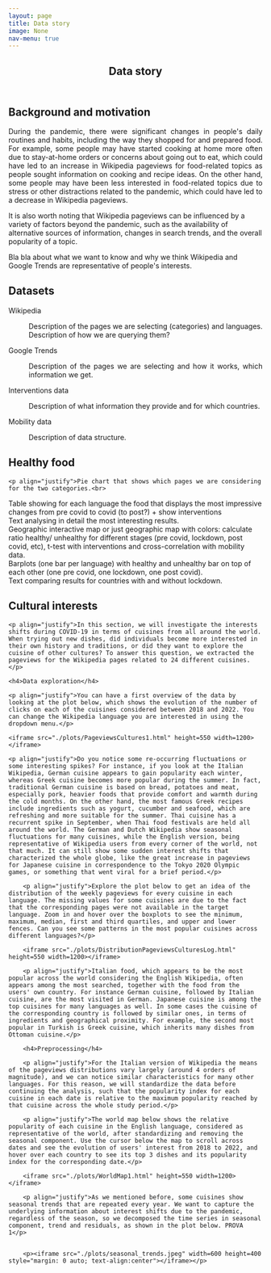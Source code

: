 ```yaml
---
layout: page
title: Data story
image: None
nav-menu: true
---
```


<div id="main" class="alt">
	
<section id="one">
	<div class="inner">
		<header class="major">
			<h1>Data story</h1>
		</header>

<script src="https://apps.elfsight.com/p/platform.js" defer></script>
<div class="elfsight-app-6b75f858-bddf-4337-ac71-6f451970c67c"></div>

<h2 id="intro">Background and motivation</h2>

<p align="justify">During the pandemic, there were significant changes in people's daily routines and habits, including the way they shopped for and prepared food. For example, some people may have started cooking at home more often due to stay-at-home orders or concerns about going out to eat, which could have led to an increase in Wikipedia pageviews for food-related topics as people sought information on cooking and recipe ideas. On the other hand, some people may have been less interested in food-related topics due to stress or other distractions related to the pandemic, which could have led to a decrease in Wikipedia pageviews.

It is also worth noting that Wikipedia pageviews can be influenced by a variety of factors beyond the pandemic, such as the availability of alternative sources of information, changes in search trends, and the overall popularity of a topic.

Bla bla about what we want to know and why we think Wikipedia and Google Trends are representative of people's interests.</p>


<h2>Datasets</h2>
<dl>
	<dt>Wikipedia</dt>
	<dd>
		<p align="justify">Description of the pages we are selecting (categories) and languages. Description of how we are querying them?</p>
	</dd>
	<dt>Google Trends</dt>
	<dd>
		<p align="justify">Description of the pages we are selecting and how it works, which information we get.</p>
	</dd>
	<dt>Interventions data</dt>
	<dd>
		<p align="justify">Description of what information they provide and for which countries.</p>
	</dd>
	<dt>Mobility data</dt>
	<dd>
		<p align="justify">Description of data structure.</p>
	</dd>
</dl>

<h2 id="q1">Healthy food</h2>

	<p align="justify">Pie chart that shows which pages we are considering for the two categories.<br>
Table showing for each language the food that displays the most impressive changes from pre covid to covid (to post?) + show interventions<br>
Text analysing in detail the most interesting results.<br>
Geographic interactive map or just geographic map with colors: calculate ratio healthy/ unhealthy for different stages (pre covid, lockdown, post covid, etc), t-test with interventions and cross-correlation with mobility data.<br>
Barplots (one bar per language) with healthy and unhealthy bar on top of each other (one pre covid, one lockdown, one post covid).<br>
	Text comparing results for countries with and without lockdown.</p>

<h2 id="q2">Cultural interests</h2>
		
	<p align="justify">In this section, we will investigate the interests shifts during COVID-19 in terms of cuisines from all around the world. When trying out new dishes, did individuals become more interested in their own history and traditions, or did they want to explore the cuisine of other cultures? To answer this question, we extracted the pageviews for the Wikipedia pages related to 24 different cuisines.</p>
		
	<h4>Data exploration</h4>
		
	<p align="justify">You can have a first overview of the data by looking at the plot below, which shows the evolution of the number of clicks on each of the cuisines considered between 2018 and 2022. You can change the Wikipedia language you are interested in using the dropdown menu.</p>
		
	<iframe src="./plots/PageviewsCultures1.html" height=550 width=1200></iframe>
		
	<p align="justify">Do you notice some re-occurring fluctuations or some interesting spikes? For instance, if you look at the Italian Wikipedia, German cuisine appears to gain popularity each winter, whereas Greek cuisine becomes more popular during the summer. In fact, traditional German cuisine is based on bread, potatoes and meat, especially pork, heavier foods that provide comfort and warmth during the cold months. On the other hand, the most famous Greek recipes include ingredients such as yogurt, cucumber and seafood, which are refreshing and more suitable for the summer. Thai cuisine has a recurrent spike in September, when Thai food festivals are held all around the world. The German and Dutch Wikipedia show seasonal fluctuations for many cuisines, while the English version, being representative of Wikipedia users from every corner of the world, not that much. It can still show some sudden interest shifts that characterized the whole globe, like the great increase in pageviews for Japanese cuisine in correspondence to the Tokyo 2020 Olympic games, or something that went viral for a brief period.</p>
		
		<p align="justify">Explore the plot below to get an idea of the distribution of the weekly pageviews for every cuisine in each language. The missing values for some cuisines are due to the fact that the corresponding pages were not available in the target language. Zoom in and hover over the boxplots to see the minimum, maximum, median, first and third quartiles, and upper and lower fences. Can you see some patterns in the most popular cuisines across different languages?</p>
		
		<iframe src="./plots/DistributionPageviewsCulturesLog.html" height=550 width=1200></iframe>
		
		<p align="justify">Italian food, which appears to be the most popular across the world considering the English Wikipedia, often appears among the most searched, together with the food from the users' own country. For instance German cuisine, followed by Italian cuisine, are the most visited in German. Japanese cuisine is among the top cuisines for many languages as well. In some cases the cuisine of the corresponding country is followed by similar ones, in terms of ingredients and geographical proximity. For example, the second most popular in Turkish is Greek cuisine, which inherits many dishes from Ottoman cuisine.</p>
		
		<h4>Preprocessing</h4>
		
		<p align="justify">For the Italian version of Wikipedia the means of the pageviews distributions vary largely (around 4 orders of magnitude), and we can notice similar characteristics for many other languages. For this reason, we will standardize the data before continuing the analysis, such that the popularity index for each cuisine in each date is relative to the maximum popularity reached by that cuisine across the whole study period.</p>
		
		<p align="justify">The world map below shows the relative popularity of each cuisine in the English language, considered as representative of the world, after standardizing and removing the seasonal component. Use the cursor below the map to scroll across dates and see the evolution of users' interest from 2018 to 2022, and hover over each country to see its top 3 dishes and its popularity index for the corresponding date.</p>
		
		<iframe src="./plots/WorldMap1.html" height=550 width=1200></iframe>
		
		<p align="justify">As we mentioned before, some cuisines show seasonal trends that are repeated every year. We want to capture the underlying information about interest shifts due to the pandemic, regardless of the season, so we decomposed the time series in seasonal component, trend and residuals, as shown in the plot below. PROVA 1</p>
		
				
		<p><iframe src="./plots/seasonal_trends.jpeg" width=600 height=400 style="margin: 0 auto; text-align:center"></iframe></p>
		
<style>
	.center{
	display: block;
	margin: 0 auto;
	width: 50%;
}
	</style}
		
		<p style="center"><iframe src="./plots/seasonal_trends.jpeg"></iframe></p>
		
		<p><iframe src="./plots/seasonal_trends.jpeg" style="center"></iframe></p>
		
		<p align="justify"><br>Since we are interested in variations from regular fluctuations that could be related to COVID-19, we decided to filter out the seasonal component. We do this for all the cuisines that show some relevant periodic fluctuations, whereas for the few cuisines that seem more constant we skip this step in order to avoid losing information. The remaining components are the trend and the residuals. The residuals represent the deviation of the data with respect to the model composed of trend and seasonal component, so they are very fluctuating and sometimes present huge spikes. In this context, where we are looking for an underlying behavior that is on a longer timescale compared to weekly variations, considering only the residuals might lead us to overinterpret this information. The trend would be more suitable to analyze changes in habits that can take a few weeks to occur, but we might discard relevant information by smoothening the signal so much. For instance, the interest for Greek cuisine in 2020 actually dropped way more than the trends shows. Furthermore, we use the mobility data to analyze the correlation between mobility restrictions and interest in different kinds of food, and the restrictions during the pandemic sometimes had abrupt changes. For these reasons, for the following analysis we will consider the sum of trend and residuals, only filtering out the seasonal component.</p>
		
		<h4>What kinds of food did people try out during the pandemic?</h4>
		
		<p align="justify">To address our main question regarding cultural interests, we calculate for each Wikipedia language the ratio between the pageviews for the corresponding cuisine and the sum of the pageviews for all others. You can see these ratios here (insert anchor link), together with the mobility data. We performed a t-test to see whether there were interest shifts, based on this ratio, between pre-COVID and COVID periods. The results are shown in the following table.</p>
		
	<table class="alt" style="width: 50%; margin: 0 auto; text-align:center">
		<thead>
			<tr>
				<th style="text-align:center">Language</th>
				<th style="text-align:center">t-statistics</th>
				<th style="text-align:center">p-value</th>
			</tr>
		</thead>
		<tbody>
			<tr>
				<td>Italian (it)</td>
				<td>0.738997</td>
				<td>0.769632</td>
			</tr>
			<tr>
				<td>German (de)</td>
				<td>3.683396</td>
				<td>0.999847</td>
			</tr>
			<tr>
				<td>Dutch (nl)</td>
				<td>-3.485403</td>
				<td>0.000321</td>
			</tr>
			<tr>
				<td>Serbian (sr)</td>
				<td>-0.854973</td>
				<td>0.196706</td>
			</tr>
			<tr>
				<td>Turkish (tr)</td>
				<td>-0.427367</td>
				<td>0.334828</td>
			</tr>
			<tr>
				<td>Catalan (ca)</td>
				<td>0.792671</td>
				<td>0.785632</td>
			</tr>
			<tr>
				<td>Finnish (fi)</td>
				<td>3.783060</td>
				<td>0.999900</td>
			</tr>
			<tr>
				<td>English (en)</td>
				<td>-5.270606</td>
				<td>2.003964e-07</td>
			</tr>
		</tbody>
	</table>


<h2 id="q3">Food delivery services</h2>

	<p align="justify">Replicate analysis from publication.</p>

<h2 id="conclusion">Conclusion</h2>

<p align="justify">Conclusion on how did Covid 19 pandemic impact food preferences: more or less healthy, more or less exploring, more or less food ordering.</p>
		
		
